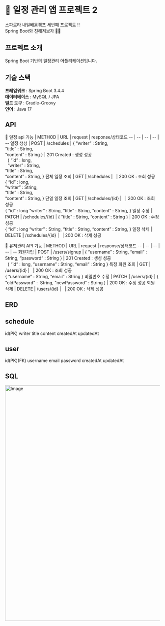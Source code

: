 # 📌 일정 관리 앱 프로젝트 2
스파르타 내일배움캠프 세번째 프로젝트 !! <br>
Spring Boot와 친해져보자 👩‍💻

## 프로젝트 소개
Spring Boot 기반의 일정관리 어플리케이션입니다.

## 기술 스택
**프레임워크** : Spring Boot 3.4.4<br>
**데이터베이스** : MySQL / JPA <br>
**빌드 도구** : Gradle-Groovy<br>
**언어** : Java 17 <br>

## API
📕 일정 api
기능 | METHOD | URL | request | response/상태코드
-- | -- | -- | -- | --
일정 생성 | POST | /schedules | { “writer” : String,<br> “title” : String,<br> “content” : String } | 201 Created : 생성 성공<br>  { “id” : long,<br>  “writer” : String,<br> “title” : String,<br> “content” : String, }
전체 일정 조회 | GET | /schedules |   | 200 OK : 조회 성공<br> { “id” : long,<br> “writer” : String,<br> “title” : String,<br> “content” : String, }
단일 일정 조회 | GET | /schedules/{id} |   | 200 OK : 조회 성공<br> { “id” : long “writer” : String, “title” : String, “content” : String, }
일정 수정 | PATCH | /schedules/{id} | { “title” : String, “content” : String } | 200 OK : 수정 성공<br> { “id” : long “writer” : String, “title” : String, “content” : String, }
일정 삭제 | DELETE | /schedules/{id} |   | 200 OK : 삭제 성공

📕 유저관리 API
기능 | METHOD | URL | request | response/상태코드
-- | -- | -- | -- | --
회원가입 | POST | /users/signup | { “username” : String, “email” : String, “password” : String } | 201 Created : 생성 성공<br>  { “id” : long, “username” : String, “email” : String }
특정 회원 조회 | GET | /users/{id} |   | 200 OK : 조회 성공<br> { “username” : String, “email” : String }
비밀번호 수정 | PATCH | /users/{id} | { "oldPassword" :  String, "newPassword" : String } | 200 OK : 수정 성공
회원 삭제 | DELETE | /users/{id} |   | 200 OK : 삭제 성공


## ERD
schedule
--
id(PK)
writer
title
content
createdAt
updatedAt

user
--
id(PK)(FK)
username
email
password
createdAt
updatedAt

## SQL
<img width="765" alt="Image" src="https://github.com/user-attachments/assets/cbae78f6-ab59-4667-8dd6-35d83235552a" />
